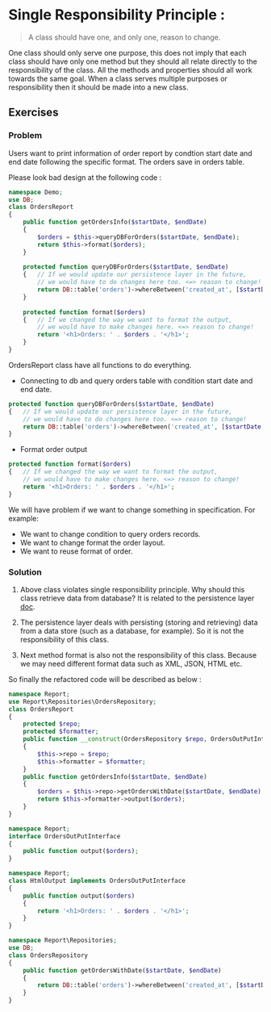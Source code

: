 # Single Responsibility Principle :

>A class should have one, and only one, reason to change.

One class should only serve one purpose, this does not imply that each class should have only one method but they should all relate directly to the responsibility of the class. All the methods and properties should all work towards the same goal. When a class serves multiple purposes or responsibility then it should be made into a new class.

## Exercises

### Problem

Users want to print information of order report by condtion start date and end date following the specific format. 
The orders save in orders table.

Please look bad design at the following code :

```php
namespace Demo;
use DB;
class OrdersReport
{
    public function getOrdersInfo($startDate, $endDate)
    {
        $orders = $this->queryDBForOrders($startDate, $endDate);
        return $this->format($orders);
    }
    
    protected function queryDBForOrders($startDate, $endDate)
    {   // If we would update our persistence layer in the future,
        // we would have to do changes here too. <=> reason to change!
        return DB::table('orders')->whereBetween('created_at', [$startDate, $endDate])->get();
    }
    
    protected function format($orders)
    {   // If we changed the way we want to format the output,
        // we would have to make changes here. <=> reason to change!
        return '<h1>Orders: ' . $orders . '</h1>';
    }
}
```

OrdersReport class have all functions to do everything.

- Connecting to db and query orders table with condition start date and end date.
```php
protected function queryDBForOrders($startDate, $endDate)
{   // If we would update our persistence layer in the future,
    // we would have to do changes here too. <=> reason to change!
    return DB::table('orders')->whereBetween('created_at', [$startDate, $endDate])->get();
}
```

- Format order output 
```php
protected function format($orders)
{   // If we changed the way we want to format the output,
    // we would have to make changes here. <=> reason to change!
    return '<h1>Orders: ' . $orders . '</h1>';
}
```

We will have problem if we want to change something in specification.
For example:
- We want to change condition to query orders records.
- We want to change format the order layout.
- We want to reuse format of order.

### Solution

1. Above class violates single responsibility principle. Why should this class retrieve data from database? It is related to the 
persistence layer [doc](https://en.wikipedia.org/wiki/Multitier_architecture). 

2. The persistence layer deals with persisting (storing and retrieving) data from a data store (such as a database, for example). So it is not the responsibility of this class.

3. Next method format is also not the responsibility of this class. Because we may need different format data such as XML, JSON, HTML etc.

So finally the refactored code will be described as below :

```php
namespace Report;
use Report\Repositories\OrdersRepository;
class OrdersReport
{
    protected $repo;
    protected $formatter;
    public function __construct(OrdersRepository $repo, OrdersOutPutInterface $formatter)
    {
        $this->repo = $repo;
        $this->formatter = $formatter;
    }
    public function getOrdersInfo($startDate, $endDate)
    {
        $orders = $this->repo->getOrdersWithDate($startDate, $endDate);
        return $this->formatter->output($orders);
    }
}

namespace Report;
interface OrdersOutPutInterface
{
	public function output($orders);
}

namespace Report;
class HtmlOutput implements OrdersOutPutInterface
{
    public function output($orders)
    {
        return '<h1>Orders: ' . $orders . '</h1>';
    }
}

namespace Report\Repositories;
use DB;
class OrdersRepository
{
    public function getOrdersWithDate($startDate, $endDate)
    {
        return DB::table('orders')->whereBetween('created_at', [$startDate, $endDate])->get();
    }
}
```
